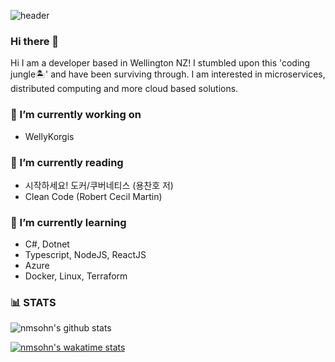 ![header](https://capsule-render.vercel.app/api?type=waving&height=250&text=Welcome&fontAlign=70&rotate=13&fontAlignY=25&desc=nmsohn's%20github&descAlign=70.&descAlignY=44&fontColor=fff)

### Hi there 👋
Hi I am a developer based in Wellington NZ! I stumbled upon this 'coding jungle🏝' and have been surviving through. I am interested in microservices, distributed computing and more cloud based solutions.

### 🔭 I’m currently working on
- WellyKorgis

### 🔖 I’m currently reading
- 시작하세요! 도커/쿠버네티스 (용찬호 저) 
- Clean Code (Robert Cecil Martin)

### 🌱 I’m currently learning
- C#, Dotnet
- Typescript, NodeJS, ReactJS
- Azure
- Docker, Linux, Terraform

### 📊 STATS

![nmsohn's github stats](https://github-readme-stats.vercel.app/api?username=nmsohn&show_icons=true&theme=material-palenight)

[![nmsohn's wakatime stats](https://github-readme-stats.vercel.app/api/wakatime?username=@nmsohn&theme=material-palenight)](https://github.com/anuraghazra/github-readme-stats)
